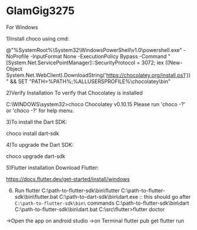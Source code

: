 # GlamGig3275

For Windows

1)Install choco using cmd:

@"%SystemRoot%\System32\WindowsPowerShell\v1.0\powershell.exe" -NoProfile -InputFormat None -ExecutionPolicy Bypass -Command " [System.Net.ServicePointManager]::SecurityProtocol = 3072; iex ((New-Object System.Net.WebClient).DownloadString('https://chocolatey.org/install.ps1'))" && SET "PATH=%PATH%;%ALLUSERSPROFILE%\chocolatey\bin"

2)Verify Installation
To verify that Chocolatey is installed

C:\WINDOWS\system32>choco
Chocolatey v0.10.15
Please run 'choco -?' or 'choco  -?' for help menu.

3)To install the Dart SDK:

 choco install dart-sdk
 
4)To upgrade the Dart SDK:

 choco upgrade dart-sdk

5)Flutter installation
Download Flutter:

https://docs.flutter.dev/get-started/install/windows

6) Run flutter
   C:\path-to-flutter-sdk\bin\flutter
   C:\path-to-flutter-sdk\bin\flutter.bat
   C:\path-to-dart-sdk\bin\dart.exe        :: this should go after `C:\path-to-flutter-sdk\bin\` commands
   C:\path-to-flutter-sdk\bin\dart
   C:\path-to-flutter-sdk\bin\dart.bat
   C:\src\flutter>flutter doctor

->Open the app on android studio
->on Terminal
    flutter pub get
    flutter run
